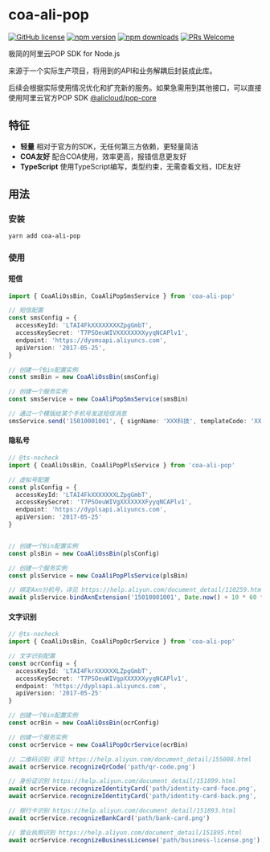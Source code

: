 # coa-ali-pop

[![GitHub license](https://img.shields.io/badge/license-MIT-green.svg?style=flat-square)](LICENSE)
[![npm version](https://img.shields.io/npm/v/coa-ali-pop.svg?style=flat-square)](https://www.npmjs.org/package/coa-ali-pop)
[![npm downloads](https://img.shields.io/npm/dm/coa-ali-pop.svg?style=flat-square)](http://npm-stat.com/charts.html?package=coa-ali-pop)
[![PRs Welcome](https://img.shields.io/badge/PRs-welcome-brightgreen.svg?style=flat-square)](https://github.com/coajs/coa-ali-pop/pulls)

极简的阿里云POP SDK for Node.js

来源于一个实际生产项目，将用到的API和业务解耦后封装成此库。

后续会根据实际使用情况优化和扩充新的服务。如果急需用到其他接口，可以直接使用阿里云官方POP SDK [@alicloud/pop-core](https://github.com/aliyun/openapi-core-nodejs-sdk)

## 特征

- **轻量** 相对于官方的SDK，无任何第三方依赖，更轻量简洁
- **COA友好** 配合COA使用，效率更高，报错信息更友好
- **TypeScript** 使用TypeScript编写，类型约束，无需查看文档，IDE友好

## 用法

### 安装

```shell
yarn add coa-ali-pop
```

### 使用

#### 短信

```typescript
import { CoaAliOssBin, CoaAliPopSmsService } from 'coa-ali-pop'

// 短信配置
const smsConfig = {
  accessKeyId: 'LTAI4FkXXXXXXXXZpgGmbT',
  accessKeySecret: 'T7PSOeuWIVXXXXXXXXyyqNCAPlv1',
  endpoint: 'https://dysmsapi.aliyuncs.com',
  apiVersion: '2017-05-25',
}

// 创建一个Bin配置实例
const smsBin = new CoaAliOssBin(smsConfig)

// 创建一个服务实例
const smsService = new CoaAliPopSmsService(smsBin)

// 通过一个模版给某个手机号发送短信消息
smsService.send('15010001001', { signName: 'XXX科技', templateCode: 'XXXXXX', param: { 'name': '张三' } })
```

#### 隐私号

```typescript
// @ts-nocheck
import { CoaAliOssBin, CoaAliPopPlsService } from 'coa-ali-pop'

// 虚拟号配置
const plsConfig = {
  accessKeyId: 'LTAI4FkXXXXXXXLZpgGmbT',
  accessKeySecret: 'T7PSOeuWIVgXXXXXXXFyyqNCAPlv1',
  endpoint: 'https://dyplsapi.aliyuncs.com',
  apiVersion: '2017-05-25'
}


// 创建一个Bin配置实例
const plsBin = new CoaAliOssBin(plsConfig)

// 创建一个服务实例
const plsService = new CoaAliPopPlsService(plsBin)

// 绑定Axn分机号，详见 https://help.aliyun.com/document_detail/110259.html
await plsService.bindAxnExtension('15010001001', Date.now() + 10 * 60 * 100)
```

#### 文字识别

```typescript
// @ts-nocheck
import { CoaAliOssBin, CoaAliPopOcrService } from 'coa-ali-pop'

// 文字识别配置
const ocrConfig = {
  accessKeyId: 'LTAI4FkrXXXXXXLZpgGmbT',
  accessKeySecret: 'T7PSOeuWIVgpXXXXXXyyqNCAPlv1',
  endpoint: 'https://dyplsapi.aliyuncs.com',
  apiVersion: '2017-05-25'
}

// 创建一个Bin配置实例
const ocrBin = new CoaAliOssBin(ocrConfig)

// 创建一个服务实例
const ocrService = new CoaAliPopOcrService(ocrBin)

// 二维码识别 详见 https://help.aliyun.com/document_detail/155008.html
await ocrService.recognizeQrCode('path/qr-code.png')

// 身份证识别 https://help.aliyun.com/document_detail/151899.html
await ocrService.recognizeIdentityCard('path/identity-card-face.png', 'face')
await ocrService.recognizeIdentityCard('path/identity-card-back.png', 'back')

// 银行卡识别 https://help.aliyun.com/document_detail/151893.html
await ocrService.recognizeBankCard('path/bank-card.png')

// 营业执照识别 https://help.aliyun.com/document_detail/151895.html
await ocrService.recognizeBusinessLicense('path/business-license.png')
```